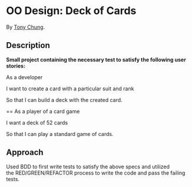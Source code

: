 # OO Design: Deck of Cards

By [Tony Chung](http://www.github.com/tonycchung).

## Description

**Small project containing the necessary test to satisfy the following user stories:**

As a developer  

I want to create a card with a particular suit and rank  

So that I can build a deck with the created card.  

==
As a player of a card game  

I want a deck of 52 cards  

So that I can play a standard game of cards.  


## Approach

Used BDD to first write tests to satisfy the above specs and utilized  
the RED/GREEN/REFACTOR process to write the code and pass the failing tests.

